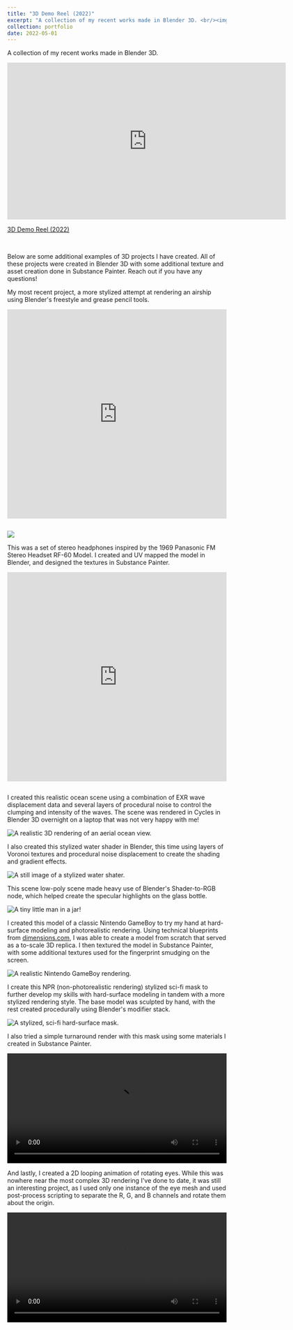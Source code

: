 ```yaml
---
title: "3D Demo Reel (2022)"
excerpt: "A collection of my recent works made in Blender 3D. <br/><img src='/images/3D/ocean.png'>"
collection: portfolio
date: 2022-05-01
---
```


A collection of my recent works made in Blender 3D.

<iframe src="https://player.vimeo.com/video/707433957?h=3586727586" width="640" height="360" frameborder="0" allow="autoplay; fullscreen; picture-in-picture" allowfullscreen style="margin-left:auto; margin-right:auto;"></iframe>
<p><a href="https://vimeo.com/707433957">3D Demo Reel (2022)</a></p><br>

Below are some additional examples of 3D projects I have created. All of these projects were created in Blender 3D with some additional texture and asset creation done in Substance Painter. Reach out if you have any questions!

My most recent project, a more stylized attempt at rendering an airship using Blender's freestyle and grease pencil tools.

<div class="sketchfab-embed-wrapper"> <iframe title="Stylized Fighter Aircraft" style="margin: auto; width: 100%; margin-bottom: 1em;" frameborder="0" allowfullscreen mozallowfullscreen="true" webkitallowfullscreen="true" allow="autoplay; fullscreen; xr-spatial-tracking" xr-spatial-tracking execution-while-out-of-viewport execution-while-not-rendered web-share width="640" height="480" src="https://sketchfab.com/models/afa2411ab5784029963aced6482ff7bc/embed?ui_theme=dark"> </iframe> </div>

![](/images/3D/fightership.png)

This was a set of stereo headphones inspired by the 1969 Panasonic FM Stereo Headset RF-60 Model. I created and UV mapped the model in Blender, and designed the textures in Substance Painter.

<div class="sketchfab-embed-wrapper">
<iframe style="margin: auto; margin-bottom:1em;" width="100%" height="480px" title="Panasonic FM Stereo Headset RF-60 Model (1969)" frameborder="0" allowfullscreen mozallowfullscreen="true" webkitallowfullscreen="true" allow="autoplay; fullscreen; xr-spatial-tracking" xr-spatial-tracking execution-while-out-of-viewport execution-while-not-rendered web-share src="https://sketchfab.com/models/f430e1eaad424903bc282ced28da32a8/embed?ui_theme=dark&dnt=1"> </iframe></div>

I created this realistic ocean scene using a combination of EXR wave displacement data and several layers of procedural noise to control the clumping and intensity of the waves. The scene was rendered in Cycles in Blender 3D overnight on a laptop that was not very happy with me!

![A realistic 3D rendering of an aerial ocean view.](/images/3D/ocean.png)

I also created this stylized water shader in Blender, this time using layers of Voronoi textures and procedural noise displacement to create the shading and gradient effects.

![A still image of a stylized water shater.](/images/3D/water.png)

This scene low-poly scene made heavy use of Blender's Shader-to-RGB node, which helped create the specular highlights on the glass bottle.

![A tiny little man in a jar!](/images/3D/homunculus.png)

I created this model of a classic Nintendo GameBoy to try my hand at hard-surface modeling and photorealistic rendering. Using technical blueprints from [dimensions.com](https://www.dimensions.com/element/game-boy), I was able to create a model from scratch that served as a to-scale 3D replica. I then textured the model in Substance Painter, with some additional textures used for the fingerprint smudging on the screen.

![A realistic Nintendo GameBoy rendering.](/images/3D/gameboy.png)

I create this NPR (non-photorealistic rendering) stylized sci-fi mask to further develop my skills with hard-surface modeling in tandem with a more stylized rendering style. The base model was sculpted by hand, with the rest created procedurally using Blender's modifier stack.

![A stylized, sci-fi hard-surface mask.](/images/3D/hard_surface_mask.png)

I also tried a simple turnaround render with this mask using some materials I created in Substance Painter.

<video width="100%" controls loop>
  <source src="/images/3D/scifimaskpbr.mp4" type="video/mp4">
</video>

And lastly, I created a 2D looping animation of rotating eyes. While this was nowhere near the most complex 3D rendering I've done to date, it was still an interesting project, as I used only one instance of the eye mesh and used post-process scripting to separate the R, G, and B channels and rotate them about the origin.

<video width="100%" controls loop>
  <source src="/images/3D/eye_colors.mp4" type="video/mp4">
</video>
